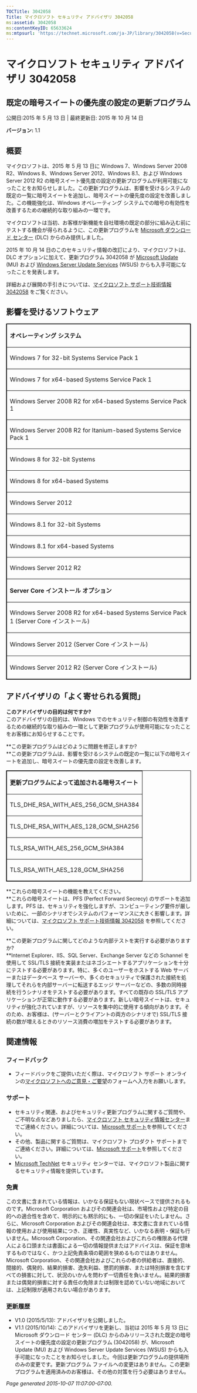 ```yaml
---
TOCTitle: 3042058
Title: マイクロソフト セキュリティ アドバイザリ 3042058
ms:assetid: 3042058
ms:contentKeyID: 65633624
ms:mtpsurl: 'https://technet.microsoft.com/ja-JP/library/3042058(v=Security.10)'
---
```


マイクロソフト セキュリティ アドバイザリ 3042058
================================================

既定の暗号スイートの優先度の設定の更新プログラム
------------------------------------------------

公開日:2015 年 5 月 13 日 | 最終更新日: 2015 年 10 月 14 日

**バージョン:** 1.1

概要
----

<span id="sectionToggle0"></span>
マイクロソフトは、2015 年 5 月 13 日に Windows 7、Windows Server 2008 R2、Windows 8、Windows Server 2012、Windows 8.1、および Windows Server 2012 R2 の暗号スイート優先度の設定の更新プログラムが利用可能になったことをお知らせしました。この更新プログラムは、影響を受けるシステムの既定の一覧に暗号スイートを追加し、暗号スイートの優先度の設定を改善しました。この機能強化は、Windows オペレーティング システムでの暗号の有効性を改善するための継続的な取り組みの一環です。

マイクロソフトは当初、お客様が新機能を自社環境の既定の部分に組み込む前にテストする機会が得られるように、この更新プログラムを [Microsoft ダウンロード センター](https://www.microsoft.com/ja-jp/download/default.aspx) (DLC) からのみ提供しました。

2015 年 10 月 14 日のこのセキュリティ情報の改訂により、マイクロソフトは、DLC オプションに加えて、更新プログラム 3042058 が [Microsoft Update](http://go.microsoft.com/fwlink/?linkid=40747) (MU) および [Windows Server Update Services](https://technet.microsoft.com/ja-jp/windowsserver/bb332157.aspx) (WSUS) からも入手可能になったことを発表します。

詳細および展開の手引きについては、[マイクロソフト サポート技術情報 3042058](http://support.microsoft.com/ja-jp/kb/3042058) をご覧ください。

影響を受けるソフトウェア
------------------------

<span id="sectionToggle1"></span>
<p> </p>
<table style="border:1px solid black;">
<colgroup>
<col width="100%" />
</colgroup>
<tbody>
<tr class="odd">
<td style="border:1px solid black;"><p><strong>オペレーティング システム</strong></p></td>
</tr>
<tr class="even">
<td style="border:1px solid black;"><p>Windows 7 for 32-bit Systems Service Pack 1</p></td>
</tr>
<tr class="odd">
<td style="border:1px solid black;"><p>Windows 7 for x64-based Systems Service Pack 1</p></td>
</tr>
<tr class="even">
<td style="border:1px solid black;"><p>Windows Server 2008 R2 for x64-based Systems Service Pack 1</p></td>
</tr>
<tr class="odd">
<td style="border:1px solid black;"><p>Windows Server 2008 R2 for Itanium-based Systems Service Pack 1</p></td>
</tr>
<tr class="even">
<td style="border:1px solid black;"><p>Windows 8 for 32-bit Systems</p></td>
</tr>
<tr class="odd">
<td style="border:1px solid black;"><p>Windows 8 for x64-based Systems</p></td>
</tr>
<tr class="even">
<td style="border:1px solid black;"><p>Windows Server 2012</p></td>
</tr>
<tr class="odd">
<td style="border:1px solid black;"><p>Windows 8.1 for 32-bit Systems</p></td>
</tr>
<tr class="even">
<td style="border:1px solid black;"><p>Windows 8.1 for x64-based Systems</p></td>
</tr>
<tr class="odd">
<td style="border:1px solid black;"><p>Windows Server 2012 R2</p></td>
</tr>
<tr class="even">
<td style="border:1px solid black;"><p><strong>Server Core インストール オプション</strong></p></td>
</tr>
<tr class="odd">
<td style="border:1px solid black;"><p>Windows Server 2008 R2 for x64-based Systems Service Pack 1 (Server Core インストール)</p></td>
</tr>
<tr class="even">
<td style="border:1px solid black;"><p>Windows Server 2012 (Server Core インストール)</p></td>
</tr>
<tr class="odd">
<td style="border:1px solid black;"><p>Windows Server 2012 R2 (Server Core インストール)</p></td>
</tr>
</tbody>
</table>
  
アドバイザリの「よく寄せられる質問」  
------------------------------------
  
<span id="sectionToggle2"></span>
**このアドバイザリの目的は何ですか?**  
このアドバイザリの目的は、Windows でのセキュリティ制御の有効性を改善するための継続的な取り組みの一環として更新プログラムが使用可能になったことをお客様にお知らせすることです。
  
**この更新プログラムはどのように問題を修正しますか?  
**この更新プログラムは、影響を受けるシステムの既定の一覧に以下の暗号スイートを追加し、暗号スイートの優先度の設定を改善します。

<p> </p>
<table style="border:1px solid black;">
<colgroup>
<col width="100%" />
</colgroup>
<tbody>
<tr class="odd">
<td style="border:1px solid black;"><p><strong>更新プログラムによって追加される暗号スイート</strong></p></td>
</tr>
<tr class="even">
<td style="border:1px solid black;"><p>TLS_DHE_RSA_WITH_AES_256_GCM_SHA384</p></td>
</tr>
<tr class="odd">
<td style="border:1px solid black;"><p>TLS_DHE_RSA_WITH_AES_128_GCM_SHA256</p></td>
</tr>
<tr class="even">
<td style="border:1px solid black;"><p>TLS_RSA_WITH_AES_256_GCM_SHA384</p></td>
</tr>
<tr class="odd">
<td style="border:1px solid black;"><p>TLS_RSA_WITH_AES_128_GCM_SHA256</p></td>
</tr>
</tbody>
</table>
  
**これらの暗号スイートの機能を教えてください。  
**これらの暗号スイートは、PFS (Perfect Forward Secrecy) のサポートを追加します。PFS は、セキュリティを強化しますが、コンピューティング要件が厳しいために、一部のシナリオでシステムのパフォーマンスに大きく影響します。詳細については、[マイクロソフト サポート技術情報 3042058](http://support.microsoft.com/ja-jp/kb/3042058) を参照してください。
  
**この更新プログラムに関してどのような内部テストを実行する必要がありますか?   
**Internet Explorer、IIS、SQL Server、Exchange Server などの Schannel を使用して SSL/TLS 接続を実装またはネゴシエートするアプリケーションを十分にテストする必要があります。特に、多くのユーザーをホストする Web サーバーまたはデータベース サーバーや、多くのセキュリティで保護された接続を処理してそれらを内部サーバーに転送するエッジ サーバーなどの、多数の同時接続を行うシナリオをテストする必要があります。すべての既存の SSL/TLS アプリケーションが正常に動作する必要があります。新しい暗号スイートは、セキュリティが強化されていますが、リソースを集中的に使用する傾向があります。そのため、お客様は、(サーバーとクライアントの両方のシナリオで) SSL/TLS 接続の数が増えるときのリソース消費の増加をテストする必要があります。
  
関連情報  
--------
  
<span id="sectionToggle3"></span>
### フィードバック
  
-   フィードバックをご提供いただく際は、マイクロソフト サポート オンラインの[マイクロソフトへのご意見・ご要望](http://support.microsoft.com/kb/?scid=sw;en;1257&amp;showpage=1&amp;ws=technet&amp;sd=tech)のフォームへ入力をお願いします。
  
### サポート
  
-   セキュリティ関連、およびセキュリティ更新プログラムに関するご質問や、ご不明な点などありましたら、[マイクロソフト セキュリティ情報センター](https://consumersecuritysupport.microsoft.com/default.aspx?mkt=ja-jp)までご連絡ください。詳細については、[Microsoft サポート](https://support.microsoft.com/ja-jp)を参照してください。  
-   その他、製品に関するご質問は、マイクロソフト プロダクト サポートまでご連絡ください。詳細については、[Microsoft サポート](http://go.microsoft.com/fwlink/?linkid=21155)を参照してください。  
-   [Microsoft TechNet](http://technet.microsoft.com/ja-jp/security/default.aspx) セキュリティ センターでは、マイクロソフト製品に関するセキュリティ情報を提供しています。
  
### 免責
  
この文書に含まれている情報は、いかなる保証もない現状ベースで提供されるものです。Microsoft Corporation およびその関連会社は、市場性および特定の目的への適合性を含めて、明示的にも黙示的にも、一切の保証をいたしません。さらに、Microsoft Corporation およびその関連会社は、本文書に含まれている情報の使用および使用結果につき、正確性、真実性など、いかなる表明・保証も行いません。Microsoft Corporation、その関連会社およびこれらの権限ある代理人による口頭または書面による一切の情報提供またはアドバイスは、保証を意味するものではなく、かつ上記免責条項の範囲を狭めるものではありません。Microsoft Corporation、その関連会社およびこれらの者の供給者は、直接的、間接的、偶発的、結果的損害、逸失利益、懲罰的損害、または特別損害を含むすべての損害に対して、状況のいかんを問わず一切責任を負いません。結果的損害または偶発的損害に対する責任の免除または制限を認めていない地域においては、上記制限が適用されない場合があります。
  
### 更新履歴
  
-   V1.0 (2015/5/13): アドバイザリを公開しました。  
-   V1.1 (2015/10/14): このアドバイザリを更新し、当初は 2015 年 5 月 13 日に Microsoft ダウンロード センター (DLC) からのみリリースされた既定の暗号スイートの優先度の設定の更新プログラム (3042058) が、Microsoft Update (MU) および Windows Server Update Services (WSUS) からも入手可能になったことをお知らせしました。今回は更新プログラムの提供場所のみの変更です。更新プログラム ファイルへの変更はありません。この更新プログラムを適用済みのお客様は、その他の対策を行う必要はありません。
  
*Page generated 2015-10-07 11:07:00-07:00.*
